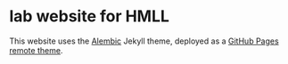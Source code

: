 # lab website for HMLL

This website uses the [Alembic](https://alembic.darn.es/) Jekyll theme, deployed as a [GitHub Pages remote theme](https://github.com/daviddarnes/alembic-kit/tree/remote-theme).